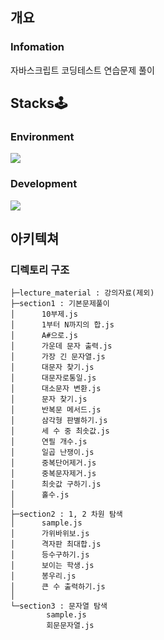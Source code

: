 ## 개요
### Infomation
자바스크립트 코딩테스트 연습문제 풀이


## Stacks🕹
### Environment
<img src="https://img.shields.io/badge/VisualStudioCode-007ACC?style=flat-square&logo=Visual Studio Code&logoColor=white"/>

### Development
<img src="https://img.shields.io/badge/JAVASCRIPT-F7DF1E?style=flat-square&logo=JavaScript&logoColor=white"/>


## 아키텍쳐
### 디렉토리 구조
```
├─lecture_material : 강의자료(제외)         
├─section1 : 기본문제풀이
│      10부제.js
│      1부터 N까지의 합.js
│      A#으로.js
│      가운데 문자 출력.js
│      가장 긴 문자열.js
│      대문자 찾기.js
│      대문자로통일.js
│      대소문자 변환.js
│      문자 찾기.js
│      반복문 메서드.js
│      삼각형 판별하기.js
│      세 수 중 최솟값.js
│      연필 개수.js
│      일곱 난쟁이.js
│      중복단어제거.js
│      중복문자제거.js
│      최솟값 구하기.js
│      홀수.js
│      
├─section2 : 1, 2 차원 탐색
│      sample.js
│      가위바위보.js
│      격자판 최대합.js
│      등수구하기.js
│      보이는 학생.js
│      봉우리.js
│      큰 수 출력하기.js
│      
└─section3 : 문자열 탐색
        sample.js
        회문문자열.js
```        
